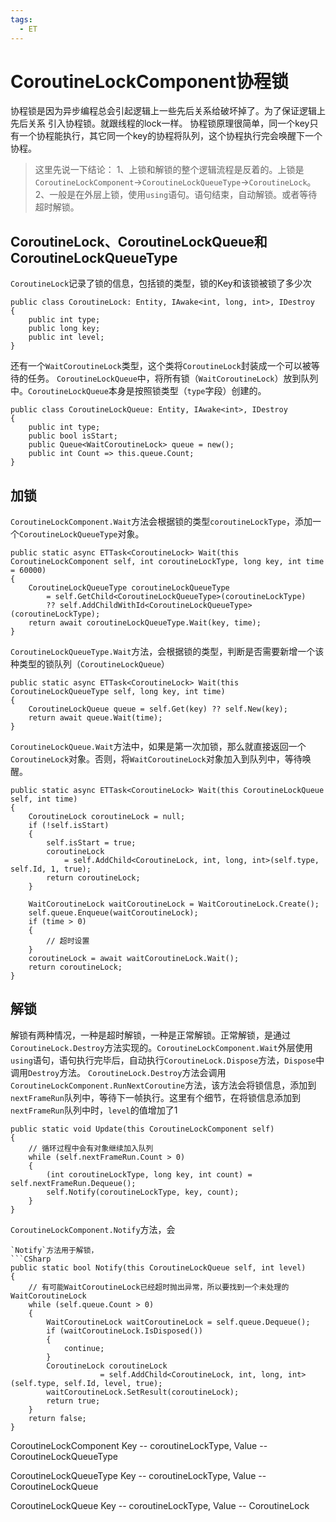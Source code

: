 ```yaml
---
tags:
  - ET
---
```

# CoroutineLockComponent协程锁
协程锁是因为异步编程总会引起逻辑上一些先后关系给破坏掉了。为了保证逻辑上先后关系 引入协程锁。就跟线程的lock一样。
协程锁原理很简单，同一个key只有一个协程能执行，其它同一个key的协程将队列，这个协程执行完会唤醒下一个协程。

>这里先说一下结论：
>1、上锁和解锁的整个逻辑流程是反着的。上锁是`CoroutineLockComponent`->`CoroutineLockQueueType`->`CoroutineLock`。
>2、一般是在外层上锁，使用`using`语句。语句结束，自动解锁。或者等待超时解锁。

## CoroutineLock、CoroutineLockQueue和CoroutineLockQueueType
`CoroutineLock`记录了锁的信息，包括锁的类型，锁的Key和该锁被锁了多少次
```CSharp
public class CoroutineLock: Entity, IAwake<int, long, int>, IDestroy
{
    public int type;
    public long key;
    public int level;
}
```
还有一个`WaitCoroutineLock`类型，这个类将`CoroutineLock`封装成一个可以被等待的任务。
`CoroutineLockQueue`中，将所有锁（`WaitCoroutineLock`）放到队列中。`CoroutineLockQueue`本身是按照锁类型（`type`字段）创建的。
```CSharp
public class CoroutineLockQueue: Entity, IAwake<int>, IDestroy
{
    public int type;
    public bool isStart;
    public Queue<WaitCoroutineLock> queue = new();
    public int Count => this.queue.Count;
}
```
## 加锁
`CoroutineLockComponent.Wait`方法会根据锁的类型`coroutineLockType`，添加一个`CoroutineLockQueueType`对象。
```CSharp
public static async ETTask<CoroutineLock> Wait(this CoroutineLockComponent self, int coroutineLockType, long key, int time = 60000)
{
    CoroutineLockQueueType coroutineLockQueueType 
        = self.GetChild<CoroutineLockQueueType>(coroutineLockType) 
        ?? self.AddChildWithId<CoroutineLockQueueType>(coroutineLockType);
    return await coroutineLockQueueType.Wait(key, time);
}
```
`CoroutineLockQueueType.Wait`方法，会根据锁的类型，判断是否需要新增一个该种类型的锁队列（`CoroutineLockQueue`）
```CSharp
public static async ETTask<CoroutineLock> Wait(this CoroutineLockQueueType self, long key, int time)
{
    CoroutineLockQueue queue = self.Get(key) ?? self.New(key);
    return await queue.Wait(time);
}
```
`CoroutineLockQueue.Wait`方法中，如果是第一次加锁，那么就直接返回一个`CoroutineLock`对象。否则，将`WaitCoroutineLock`对象加入到队列中，等待唤醒。
```CSharp
public static async ETTask<CoroutineLock> Wait(this CoroutineLockQueue self, int time)
{
    CoroutineLock coroutineLock = null;
    if (!self.isStart)
    {
        self.isStart = true;
        coroutineLock 
            = self.AddChild<CoroutineLock, int, long, int>(self.type, self.Id, 1, true);
        return coroutineLock;
    }

    WaitCoroutineLock waitCoroutineLock = WaitCoroutineLock.Create();
    self.queue.Enqueue(waitCoroutineLock);
    if (time > 0)
    {
        // 超时设置
    }
    coroutineLock = await waitCoroutineLock.Wait();
    return coroutineLock;
}
```
## 解锁
解锁有两种情况，一种是超时解锁，一种是正常解锁。正常解锁，是通过`CoroutineLock.Destroy`方法实现的。`CoroutineLockComponent.Wait`外层使用`using`语句，语句执行完毕后，自动执行`CoroutineLock.Dispose`方法，`Dispose`中调用`Destroy`方法。
`CoroutineLock.Destroy`方法会调用`CoroutineLockComponent.RunNextCoroutine`方法，该方法会将锁信息，添加到`nextFrameRun`队列中，等待下一帧执行。这里有个细节，在将锁信息添加到`nextFrameRun`队列中时，`level`的值增加了1
```CSharp
public static void Update(this CoroutineLockComponent self)
{
    // 循环过程中会有对象继续加入队列
    while (self.nextFrameRun.Count > 0)
    {
        (int coroutineLockType, long key, int count) = self.nextFrameRun.Dequeue();
        self.Notify(coroutineLockType, key, count);
    }
}
```
`CoroutineLockComponent.Notify`方法，会
```CSharp
`Notify`方法用于解锁，
```CSharp
public static bool Notify(this CoroutineLockQueue self, int level)
{
    // 有可能WaitCoroutineLock已经超时抛出异常，所以要找到一个未处理的WaitCoroutineLock
    while (self.queue.Count > 0)
    {
        WaitCoroutineLock waitCoroutineLock = self.queue.Dequeue();
        if (waitCoroutineLock.IsDisposed())
        {
            continue;
        }
        CoroutineLock coroutineLock 
                    = self.AddChild<CoroutineLock, int, long, int>(self.type, self.Id, level, true);
        waitCoroutineLock.SetResult(coroutineLock);
        return true;
    }
    return false;
}
```


CoroutineLockComponent
				Key -- coroutineLockType, Value -- CoroutineLockQueueType

CoroutineLockQueueType 
				Key -- coroutineLockType, Value -- CoroutineLockQueue

CoroutineLockQueue
				Key -- coroutineLockType, Value -- CoroutineLock